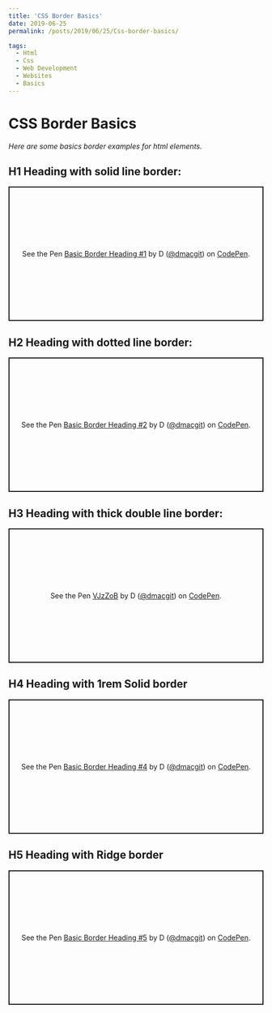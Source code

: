 ```yaml
---
title: 'CSS Border Basics'
date: 2019-06-25
permalink: /posts/2019/06/25/Css-border-basics/

tags:
  - Html
  - Css
  - Web Development
  - Websites
  - Basics
---
```


# CSS Border Basics

_Here are some basics border examples for html elements._

## H1 Heading with solid line border:

<p class="codepen" data-height="265" data-theme-id="dark" data-default-tab="css,result" data-user="dmacgit" data-slug-hash="orevyo" data-preview="true" style="height: 265px; box-sizing: border-box; display: flex; align-items: center; justify-content: center; border: 2px solid; margin: 1em 0; padding: 1em;" data-pen-title="Basic Border Heading #1">
  <span>See the Pen <a href="https://codepen.io/dmacgit/pen/orevyo/">
  Basic Border Heading #1</a> by D (<a href="https://codepen.io/dmacgit">@dmacgit</a>)
  on <a href="https://codepen.io">CodePen</a>.</span>
</p>
<script async src="https://static.codepen.io/assets/embed/ei.js"></script>

## H2 Heading with dotted line border:

<p class="codepen" data-height="265" data-theme-id="dark" data-default-tab="css,result" data-user="dmacgit" data-slug-hash="bPrbOP" data-preview="true" style="height: 265px; box-sizing: border-box; display: flex; align-items: center; justify-content: center; border: 2px solid; margin: 1em 0; padding: 1em;" data-pen-title="Basic Border Heading #2">
  <span>See the Pen <a href="https://codepen.io/dmacgit/pen/bPrbOP/">
  Basic Border Heading #2</a> by D (<a href="https://codepen.io/dmacgit">@dmacgit</a>)
  on <a href="https://codepen.io">CodePen</a>.</span>
</p>
<script async src="https://static.codepen.io/assets/embed/ei.js"></script>

## H3 Heading with thick double line border:

<p class="codepen" data-height="265" data-theme-id="dark" data-default-tab="css,result" data-user="dmacgit" data-slug-hash="VJzZoB" style="height: 265px; box-sizing: border-box; display: flex; align-items: center; justify-content: center; border: 2px solid; margin: 1em 0; padding: 1em;" data-pen-title="VJzZoB">
  <span>See the Pen <a href="https://codepen.io/dmacgit/pen/VJzZoB/">
  VJzZoB</a> by D (<a href="https://codepen.io/dmacgit">@dmacgit</a>)
  on <a href="https://codepen.io">CodePen</a>.</span>
</p>
<script async src="https://static.codepen.io/assets/embed/ei.js"></script>

## H4 Heading with 1rem Solid border

<p class="codepen" data-height="265" data-theme-id="dark" data-default-tab="css,result" data-user="dmacgit" data-slug-hash="EBvxjw" style="height: 265px; box-sizing: border-box; display: flex; align-items: center; justify-content: center; border: 2px solid; margin: 1em 0; padding: 1em;" data-pen-title="Basic Border Heading #4">
  <span>See the Pen <a href="https://codepen.io/dmacgit/pen/EBvxjw/">
  Basic Border Heading #4</a> by D (<a href="https://codepen.io/dmacgit">@dmacgit</a>)
  on <a href="https://codepen.io">CodePen</a>.</span>
</p>
<script async src="https://static.codepen.io/assets/embed/ei.js"></script>

## H5 Heading with Ridge border

<p class="codepen" data-height="265" data-theme-id="dark" data-default-tab="css,result" data-user="dmacgit" data-slug-hash="JQyjXL" style="height: 265px; box-sizing: border-box; display: flex; align-items: center; justify-content: center; border: 2px solid; margin: 1em 0; padding: 1em;" data-pen-title="Basic Border Heading #5">
  <span>See the Pen <a href="https://codepen.io/dmacgit/pen/JQyjXL/">
  Basic Border Heading #5</a> by D (<a href="https://codepen.io/dmacgit">@dmacgit</a>)
  on <a href="https://codepen.io">CodePen</a>.</span>
</p>
<script async src="https://static.codepen.io/assets/embed/ei.js"></script>